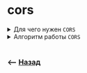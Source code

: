 # cors

<details>
<summary> Для чего нужен <code>CORS</code></summary>

![illustration](https://raw.githubusercontent.com/webster6667/documentation/master/documentation-data/illustrations/dd-up.svg)

🎯 Это механизм, который регулирует, какие домены могут взаимодействовать с `API` через браузер   
🎯 Если вдруг злоумышленик вывел пользователя на свой сайт, и спровоцировал его нажатие кнопки, он может выполнить запрос на сервер, руками авторизованного пользователя     
&emsp;&emsp; 👆 Например пришлет ссылку на лендинг `вы выиграли приз`, с кнопкой получить, при нажатии на которую прозойдет запрос с переводом денег злоумышленнику на сервер банка, от имени уже авторизованой жертвы   
🎯 `CORS` Проверяет, разрешено ли принимать запросы с этого доменного имени     
🎯 Обычно на `API` ставится возможность выполнять запросы только с тех доменных имен, для которых оно писалось  

![illustration](https://raw.githubusercontent.com/webster6667/documentation/master/documentation-data/illustrations/dd-down.svg)

</details>

<details>
<summary> Алгоритм работы <code>CORS</code></summary>

![illustration](https://raw.githubusercontent.com/webster6667/documentation/master/documentation-data/illustrations/dd-up.svg)

🎯 Сервер устанавливает на своей стороне `CORS` защиту    
&emsp;&emsp; 👆 Которая обязывает клиент с другим доменным именеи прежде чем начать взаимодействовать с сервером, выполнить предварительный запрос (`Preflight Request`) `OPTIONS` на сервер, чтобы узнать, разрешено ли выполнять этому домену запросы на сервер

🎯 Сервер обрабатывает запрос от браузера и возвращает данные, если запрос прошел проверку `CORS` и разрешен. 

🎯 Если запрос запрещен, сервер может вернуть ошибку или игнорировать запрос.  

<details>
<summary> <sup>⭐</sup>❓ На все запросы будут установленны <code>Preflight request</code></summary>

---

нет, по дефолту только на `post` и `delete`  

---

</details>

<details>
<summary> <sup>⭐</sup>❓ А можно ли установить на все?</summary>

---

Да, можно сделать это на уровне сервера, добавив нестандартный заголовок в общении, который заставить браузер отправить `prefligth` запрос  

---

</details>


![illustration](https://raw.githubusercontent.com/webster6667/documentation/master/documentation-data/illustrations/dd-down.svg)

</details>


<br>

### ⟵ **<a href="../../readme.md">Назад</a>**